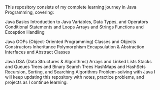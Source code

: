 This repository consists of my complete learning journey in Java Programming, covering:

Java Basics
Introduction to Java
Variables, Data Types, and Operators
Conditional Statements and Loops
Arrays and Strings
Functions and Exception Handling

Java OOPs (Object-Oriented Programming)
Classes and Objects
Constructors
Inheritance
Polymorphism
Encapsulation & Abstraction
Interfaces and Abstract Classes

Java DSA (Data Structures & Algorithms)
Arrays and Linked Lists
Stacks and Queues
Trees and Binary Search Trees
HashMaps and HashSets
Recursion, Sorting, and Searching Algorithms
Problem-solving with Java
I will keep updating this repository with notes, practice problems, and projects as I continue learning.
